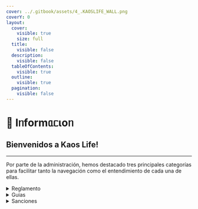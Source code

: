 ```yaml
---
cover: ../.gitbook/assets/4_.KAOSLIFE_WALL.png
coverY: 0
layout:
  cover:
    visible: true
    size: full
  title:
    visible: false
  description:
    visible: false
  tableOfContents:
    visible: true
  outline:
    visible: true
  pagination:
    visible: false
---
```


# 📢 Iᥒformᥲᥴιoᥒ

## Bienvenidos a Kaos Life!&#x20;

***

Por parte de la administración, hemos destacado tres principales categorías para facilitar tanto la navegación como el entendimiento de cada una de ellas.

<details>

<summary>Reglamento</summary>

Reglas y políticas del servidor.

</details>

<details>

<summary>Guias</summary>

Recursos prácticos y tutoriales.

</details>

<details>

<summary>Sanciones</summary>

Sanciones por incumplir el reglamento del servidor.

</details>
